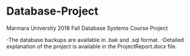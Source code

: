 # Database-Project
Marmara University 2018 Fall Database Systems Course Project

-The database backups are available in .bak and .sql format.
-Detailed explanation of the project is available in the ProjectReport.docx file.
